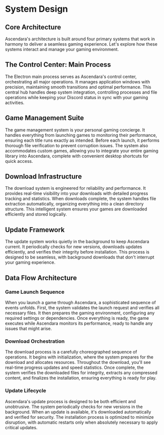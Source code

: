 # System Design

## Core Architecture

Ascendara's architecture is built around four primary systems that work in harmony to deliver a seamless gaming experience. Let's explore how these systems interact and manage your gaming environment.

## The Control Center: Main Process

The Electron main process serves as Ascendara's control center, orchestrating all major operations. It manages application windows with precision, maintaining smooth transitions and optimal performance. This central hub handles deep system integration, controlling processes and file operations while keeping your Discord status in sync with your gaming activities.

## Game Management Suite

The game management system is your personal gaming concierge. It handles everything from launching games to monitoring their performance, ensuring each title runs exactly as intended. Before each launch, it performs thorough file verification to prevent corruption issues. The system also accommodates custom games, allowing you to integrate your entire gaming library into Ascendara, complete with convenient desktop shortcuts for quick access.

## Download Infrastructure

The download system is engineered for reliability and performance. It provides real-time visibility into your downloads with detailed progress tracking and statistics. When downloads complete, the system handles file extraction automatically, organizing everything into a clean directory structure. This intelligent system ensures your games are downloaded efficiently and stored logically.

## Update Framework

The update system works quietly in the background to keep Ascendara current. It periodically checks for new versions, downloads updates efficiently, and verifies their integrity before installation. This process is designed to be seamless, with background downloads that don't interrupt your gaming experience.

## Data Flow Architecture

### Game Launch Sequence

When you launch a game through Ascendara, a sophisticated sequence of events unfolds. First, the system validates the launch request and verifies all necessary files. It then prepares the gaming environment, configuring any required settings or dependencies. Once everything is ready, the game executes while Ascendara monitors its performance, ready to handle any issues that might arise.

### Download Orchestration

The download process is a carefully choreographed sequence of operations. It begins with initialization, where the system prepares for the download and allocates resources. Throughout the download, you'll see real-time progress updates and speed statistics. Once complete, the system verifies the downloaded files for integrity, extracts any compressed content, and finalizes the installation, ensuring everything is ready for play.

### Update Lifecycle

Ascendara's update process is designed to be both efficient and unobtrusive. The system periodically checks for new versions in the background. When an update is available, it's downloaded automatically and verified for security. The installation process is optimized to minimize disruption, with automatic restarts only when absolutely necessary to apply critical updates.